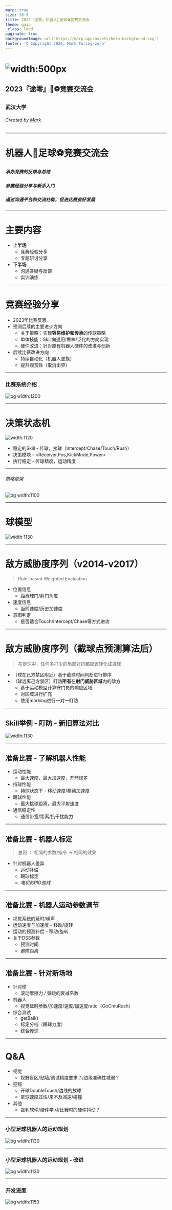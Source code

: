 ```yaml
---
marp: true
size: 16:9
title: 2023『途零』机器人🤖足球⚽竞赛交流会
theme: gaia
_class: lead
paginate: true
backgroundImage: url('https://marp.app/assets/hero-background.svg')
footer: '© Copyright 2024, Mark Turing-zero'
---
```

# ![width:500px](img/tz.png)

## 2023『途零』🤖⚽竞赛交流会

### 武汉大学

###### Created by [Mark](https://github.com/Mark-ZU)
---
<!-- _class: lead -->
# 机器人🤖足球⚽竞赛交流会

##### 承办竞赛的反馈与总结
##### 参赛经验分享与新手入门
##### 通过沟通平台和交流社群，促进比赛良好发展

---
# 主要内容

* **上半场**
    * 竞赛经验分享
    * 专题研讨分享
* **下半场**
    * 沟通答疑与反馈
    * 实训演练

---
# 竞赛经验分享
* 2023年比赛反思
* 预测后续的主要进步方向
    * 关于策略：实现**容易维护和传承**的传球策略
    * 单体技能：Skill向通用/鲁棒/泛化的方向实现
    * 硬件改进：针对原有机器人硬件的改进与创新
* 后续比赛改进方向
    * 持续自动化（机器人更换）
    * 提升观赏性（取消出界）

---
### 比赛系统介绍
![bg width:1200](img/ssl_system.png)

---
# 决策状态机
![width:1120](img/strategy.png)
* 稳定的Skill - 传球，接球（Intercept/Chase/Touch/Rush）
* 决策模块 - <Receiver,Pos,KickMode,Power>
* 执行稳定 - 传球精度，运动精度

---
###### 策略框架
![bg width:1100](img/zju.png)

---
# 球模型
![width:1130](img/models.png)

---
# 敌方威胁度序列（v2014-v2017）
> Rule-based Weighted Evaluation
* 位置信息
    * 距离球门/射门角度
* 速度信息
    * 当前速度/历史加速度
* 意图判定
    * 是否适合Touch/Intercept/Chase等方式进攻

---
# 敌方威胁度序列（截球点预测算法后）
> 在足球中，任何多打少的局部对抗都应该转化成进球
* （球在己方禁区附近）基于截球时间判断进行排序
* （球远离己方禁区）盯防**所有**在**射门威胁区域**内的敌方
    * 基于运动模型计算守门员的响应区域
    * 对区域进行扩充
    * 使用marking进行一对一盯防

---
## Skill举例 - 盯防 - 新旧算法对比
![width:1130](img/compare_defense.png)

---
## 准备比赛 - 了解机器人性能
* 运动性能
    * 最大速度，最大加速度，开环误差
* 持球性能
    * 持球状态下 - 移动速度/移动加速度
* 踢球性能
    * 最大挑球距离，最大平射速度
* 通信稳定性
    * 通信带宽/距离/抗干扰能力

---
## 准备比赛 - 机器人标定
> 总则 ： 相同的参数/指令 → 相同的效果
* 针对机器人差异
    * 运动补偿
    * 踢球标定
    * *电机的PID曲线*

---
## 准备比赛 - 机器人运动参数调节
* 视觉系统的延时/噪声
* 运动速度与加速度 - 移动/旋转
* 运动的预测补偿 - 移动/旋转
* 关于DSS参数
    * 预测时间
    * 避障距离

---
## 准备比赛 - 针对新场地
* 针对球
    * 滚动摩擦力 / 弹跳的衰减系数
* 机器人
    * 视觉延时参数/加速度/速度/加速度ratio（GoCmuRush）
* 综合测试
    * getBall()
    * 标定分档（踢球力度）
    * 综合传球

---
<!-- backgroundImage: -->
<!-- _class: lead invert -->
# Q&A
* 视觉
    * 视野盲区/贴墙/调试精度要求？/边缘准确性减弱？
* 犯规
    * 开球DoubleTouch/边线的放球
    * 拿球速度过快/来不及减速/碰撞
* 其他
    * 裁判软件/硬件学习/比赛时的硬件抖动？

---
<!-- backgroundImage: url('https://marp.app/assets/hero-background.svg')-->
### 小型足球机器人的运动规划
![bg width:1130](img/planner.png)

---
### 小型足球机器人的运动规划 - 改进
![bg width:1130](img/planner2.png)

---
### 开发进度
![bg width:1150](img/rocos_plan_img.png)
